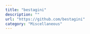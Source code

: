 ```yaml
---
title: "bestagini"
description: ""
url: "https://github.com/bestagini"
category: "Miscellaneous"
---
```

